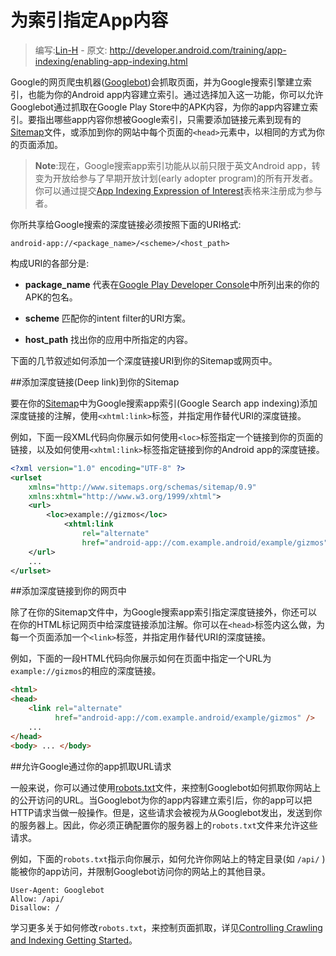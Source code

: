 # 为索引指定App内容

> 编写:[Lin-H](https://github.com/Lin-H) - 原文: <http://developer.android.com/training/app-indexing/enabling-app-indexing.html>

Google的网页爬虫机器([Googlebot](https://support.google.com/webmasters/answer/182072?hl=en))会抓取页面，并为Google搜索引擎建立索引，也能为你的Android app内容建立索引。通过选择加入这一功能，你可以允许Googlebot通过抓取在Google Play Store中的APK内容，为你的app内容建立索引。要指出哪些app内容你想被Google索引，只需要添加链接元素到现有的[Sitemap](https://support.google.com/webmasters/answer/156184?hl=en)文件，或添加到你的网站中每个页面的`<head>`元素中，以相同的方式为你的页面添加。

>**Note**:现在，Google搜索app索引功能从以前只限于英文Android app，转变为开放给参与了早期开放计划(early adopter program)的所有开发者。你可以通过提交[App Indexing Expression of Interest](https://docs.google.com/a/google.com/forms/d/1itcqPAQqggJ6e4m8aejWLM8Dc5O8P6qybgGbKCNxGV0/viewform)表格来注册成为参与者。

你所共享给Google搜索的深度链接必须按照下面的URI格式:

```
android-app://<package_name>/<scheme>/<host_path>
```

构成URI的各部分是:

* **package_name** 代表在[Google Play Developer Console](https://play.google.com/apps/publish)中所列出来的你的APK的包名。

* **scheme** 匹配你的intent filter的URI方案。

* **host_path** 找出你的应用中所指定的内容。

下面的几节叙述如何添加一个深度链接URI到你的Sitemap或网页中。

##添加深度链接(Deep link)到你的Sitemap

要在你的[Sitemap](https://support.google.com/webmasters/answer/156184?hl=en)中为Google搜索app索引(Google Search app indexing)添加深度链接的注解，使用`<xhtml:link>`标签，并指定用作替代URI的深度链接。

例如，下面一段XML代码向你展示如何使用`<loc>`标签指定一个链接到你的页面的链接，以及如何使用`<xhtml:link>`标签指定链接到你的Android app的深度链接。

```xml
<?xml version="1.0" encoding="UTF-8" ?>
<urlset
    xmlns="http://www.sitemaps.org/schemas/sitemap/0.9"
    xmlns:xhtml="http://www.w3.org/1999/xhtml">
    <url>
        <loc>example://gizmos</loc>
            <xhtml:link
                rel="alternate"
                href="android-app://com.example.android/example/gizmos" />
    </url>
    ...
</urlset>
```

##添加深度链接到你的网页中

除了在你的Sitemap文件中，为Google搜索app索引指定深度链接外，你还可以在你的HTML标记网页中给深度链接添加注解。你可以在`<head>`标签内这么做，为每一个页面添加一个`<link>`标签，并指定用作替代URI的深度链接。

例如，下面的一段HTML代码向你展示如何在页面中指定一个URL为`example://gizmos`的相应的深度链接。

```html
<html>
<head>
    <link rel="alternate"
          href="android-app://com.example.android/example/gizmos" />
    ...
</head>
<body> ... </body>
```

##允许Google通过你的app抓取URL请求

一般来说，你可以通过使用[robots.txt](https://developers.google.com/webmasters/control-crawl-index/docs/robots_txt)文件，来控制Googlebot如何抓取你网站上的公开访问的URL。当Googlebot为你的app内容建立索引后，你的app可以把HTTP请求当做一般操作。但是，这些请求会被视为从Googlebot发出，发送到你的服务器上。因此，你必须正确配置你的服务器上的`robots.txt`文件来允许这些请求。

例如，下面的`robots.txt`指示向你展示，如何允许你网站上的特定目录(如 `/api/` )能被你的app访问，并限制Googlebot访问你的网站上的其他目录。

```
User-Agent: Googlebot
Allow: /api/
Disallow: /
```

学习更多关于如何修改`robots.txt`，来控制页面抓取，详见[Controlling Crawling and Indexing Getting Started](https://developers.google.com/webmasters/control-crawl-index/docs/getting_started)。
